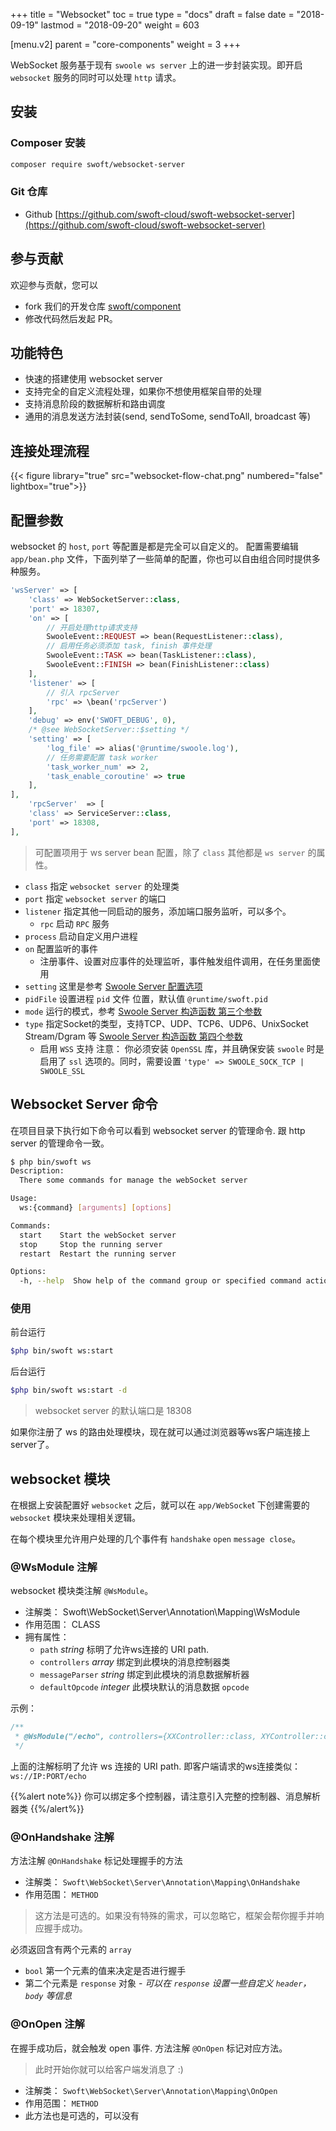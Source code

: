 +++
title = "Websocket"
toc = true
type = "docs"
draft = false
date = "2018-09-19"
lastmod = "2018-09-20"
weight = 603

[menu.v2]
  parent = "core-components"
  weight = 3
+++

WebSocket 服务基于现有 `swoole ws server` 上的进一步封装实现。即开启 `websocket` 服务的同时可以处理 `http` 请求。

## 安装

### Composer 安装

```bash
composer require swoft/websocket-server
```

### Git 仓库

* Github [https://github.com/swoft-cloud/swoft-websocket-server](https://github.com/swoft-cloud/swoft-websocket-server)

## 参与贡献

欢迎参与贡献，您可以

* fork 我们的开发仓库 [swoft/component](https://github.com/swoft-cloud/swoft-component)
* 修改代码然后发起 PR。

## 功能特色

* 快速的搭建使用 websocket server
* 支持完全的自定义流程处理，如果你不想使用框架自带的处理
* 支持消息阶段的数据解析和路由调度
* 通用的消息发送方法封装(send, sendToSome, sendToAll, broadcast 等)

## 连接处理流程

{{< figure library="true" src="websocket-flow-chat.png" numbered="false" lightbox="true">}}

## 配置参数

websocket 的 `host`, `port` 等配置是都是完全可以自定义的。 配置需要编辑 `app/bean.php` 文件，下面列举了一些简单的配置，你也可以自由组合同时提供多种服务。

```php
'wsServer' => [
    'class' => WebSocketServer::class,
    'port' => 18307,
    'on' => [
        // 开启处理http请求支持
        SwooleEvent::REQUEST => bean(RequestListener::class),
        // 启用任务必须添加 task, finish 事件处理
        SwooleEvent::TASK => bean(TaskListener::class),
        SwooleEvent::FINISH => bean(FinishListener::class)
    ],
    'listener' => [
        // 引入 rpcServer
        'rpc' => \bean('rpcServer')
    ],
    'debug' => env('SWOFT_DEBUG', 0),
    /* @see WebSocketServer::$setting */
    'setting' => [
        'log_file' => alias('@runtime/swoole.log'),
        // 任务需要配置 task worker
        'task_worker_num' => 2,
        'task_enable_coroutine' => true
    ],
],
    'rpcServer'  => [
    'class' => ServiceServer::class,
    'port' => 18308,
],
```

> 可配置项用于 ws server bean 配置，除了 `class` 其他都是 `ws server` 的属性。

* `class` 指定 `websocket server` 的处理类
* `port` 指定 `websocket server` 的端口
* `listener` 指定其他一同启动的服务，添加端口服务监听，可以多个。
  * `rpc` 启动 `RPC` 服务
* `process` 启动自定义用户进程
* `on` 配置监听的事件
  * 注册事件、设置对应事件的处理监听，事件触发组件调用，在任务里面使用
* `setting` 这里是参考 [Swoole Server 配置选项](https://wiki.swoole.com/wiki/page/274.html)
* `pidFile` 设置进程 `pid` 文件 位置，默认值 `@runtime/swoft.pid`
* `mode` 运行的模式，参考 [Swoole Server 构造函数 第三个参数](https://wiki.swoole.com/wiki/page/14.html)
* `type` 指定Socket的类型，支持TCP、UDP、TCP6、UDP6、UnixSocket Stream/Dgram 等 [Swoole Server 构造函数 第四个参数](https://wiki.swoole.com/wiki/page/14.html)
  * 启用 `WSS` 支持 注意： 你必须安装 `OpenSSL` 库，并且确保安装 `swoole` 时是启用了 `ssl` 选项的。同时，需要设置 `'type' => SWOOLE_SOCK_TCP | SWOOLE_SSL`

## Websocket Server 命令

在项目目录下执行如下命令可以看到 websocket server 的管理命令. 跟 http server 的管理命令一致。

```bash
$ php bin/swoft ws
Description:
  There some commands for manage the webSocket server

Usage:
  ws:{command} [arguments] [options]

Commands:
  start    Start the webSocket server
  stop     Stop the running server
  restart  Restart the running server

Options:
  -h, --help  Show help of the command group or specified command action
```

### 使用

前台运行

```bash
$php bin/swoft ws:start
```

后台运行

```bash
$php bin/swoft ws:start -d
```

> websocket server 的默认端口是 18308

如果你注册了 ws 的路由处理模块，现在就可以通过浏览器等ws客户端连接上server了。

## websocket 模块

在根据上安装配置好 `websocket` 之后，就可以在 `app/WebSocke`t 下创建需要的 `websocket` 模块来处理相关逻辑。

在每个模块里允许用户处理的几个事件有 `handshake` `open` `message close`。

### @WsModule 注解

websocket 模块类注解 `@WsModule`。

* 注解类： Swoft\WebSocket\Server\Annotation\Mapping\WsModule
* 作用范围： CLASS
* 拥有属性：
  * `path` _string_ 标明了允许ws连接的 URI path.
  * `controllers` _array_ 绑定到此模块的消息控制器类
  * `messageParser` _string_ 绑定到此模块的消息数据解析器
  * `defaultOpcode` _integer_ 此模块默认的消息数据 `opcode`

示例：

```php
/**
 * @WsModule("/echo", controllers={XXController::class, XYController::class})
 */
```

上面的注解标明了允许 ws 连接的 URI path. 即客户端请求的ws连接类似： `ws://IP:PORT/echo`

{{%alert note%}}
你可以绑定多个控制器，请注意引入完整的控制器、消息解析器类
{{%/alert%}}

### @OnHandshake 注解

方法注解 `@OnHandshake` 标记处理握手的方法

* 注解类： `Swoft\WebSocket\Server\Annotation\Mapping\OnHandshake`
* 作用范围： `METHOD`

> 这方法是可选的。如果没有特殊的需求，可以忽略它，框架会帮你握手并响应握手成功。

必须返回含有两个元素的 `array`

* `bool` 第一个元素的值来决定是否进行握手
* 第二个元素是 `response` 对象 - _可以在 `response` 设置一些自定义 `header`，`body` 等信息_


### @OnOpen 注解

在握手成功后，就会触发 open 事件. 方法注解 `@OnOpen` 标记对应方法。

> 此时开始你就可以给客户端发消息了 :)

- 注解类： `Swoft\WebSocket\Server\Annotation\Mapping\OnOpen`
- 作用范围： `METHOD`
- 此方法也是可选的，可以没有